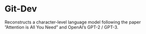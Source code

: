 # Git-Dev
 Reconstructs a character-level language model following the paper ”Attention is All You Need” and OpenAI’s GPT-2 / GPT-3.
